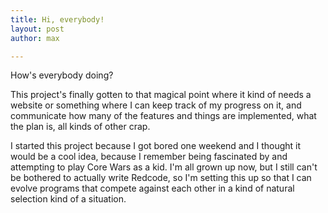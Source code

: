 ```yaml
---
title: Hi, everybody!
layout: post
author: max

---
```

How's everybody doing?

This project's finally gotten to that magical point where it kind of needs a 
website or something where I can keep track of my progress on it, and communicate
how many of the features and things are implemented, what the plan is, all kinds
of other crap.

I started this project because I got bored one weekend and I thought it would be
a cool idea, because I remember being fascinated by and attempting to play Core
Wars as a kid. I'm all grown up now, but I still can't be bothered to actually
write Redcode, so I'm setting this up so that I can evolve programs that compete
against each other in a kind of natural selection kind of a situation.

